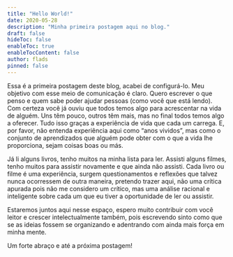 ```yaml
---
title: "Hello World!"
date: 2020-05-28
description: "Minha primeira postagem aqui no blog."
draft: false
hideToc: false
enableToc: true
enableTocContent: false
author: flads
pinned: false
---
```


Essa é a primeira postagem deste blog, acabei de configurá-lo. Meu objetivo com esse meio de comunicação é claro. Quero escrever o que penso e quem sabe poder ajudar pessoas (como você que está lendo). Com certeza você já ouviu que todos temos algo para acrescentar na vida de alguém. Uns têm pouco, outros têm mais, mas no final todos temos algo a oferecer. Tudo isso graças a experiência de vida que cada um carrega. E, por favor, não entenda experiência aqui como “anos vividos”, mas como o conjunto de aprendizados que alguém pode obter com o que a vida lhe proporciona, sejam coisas boas ou más.

Já li alguns livros, tenho muitos na minha lista para ler. Assisti alguns filmes, tenho muitos para assistir novamente e que ainda não assisti. Cada livro ou filme é uma experiência, surgem questionamentos e reflexões que talvez nunca ocorressem de outra maneira, pretendo trazer aqui, não uma crítica apurada pois não me considero um crítico, mas uma análise racional e inteligente sobre cada um que eu tiver a oportunidade de ler ou assistir.

Estaremos juntos aqui nesse espaço, espero muito contribuir com você leitor e crescer intelectualmente também, pois escrevendo sinto como que se as ideias fossem se organizando e adentrando com ainda mais força em minha mente.

Um forte abraço e até a próxima postagem!
